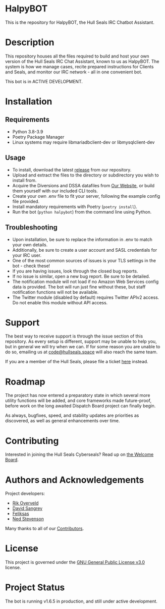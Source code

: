 # HalpyBOT
This is the repository for HalpyBOT, the Hull Seals IRC Chatbot Assistant.

# Description
This repository houses all the files required to build and host your own version of the Hull Seals IRC Chat Assistant, known to us as HalpyBOT. The system is how we manage cases, recite prepared instructions for Clients and Seals, and monitor our IRC network - all in one convenient bot.

This bot is in ACTIVE DEVELOPMENT.

# Installation

## Requirements
* Python 3.8-3.9
* Poetry Package Manager
* Linux systems may require libmariadbclient-dev or libmysqlclient-dev

## Usage
- To install, download the latest [release](https://github.com/HullSeals/HalpyBOT/releases) from our repository.
- Upload and extract the files to the directory or subdirectory you wish to install from.
- Acquire the Diversions and DSSA datafiles from [Our Website](https://hullse.al/hbotassets), or build them yourself with our included CLI tools.
- Create your own .env file to fit your server, following the example config file provided.
- Install mandatory requirements with Poetry (`poetry install`).
- Run the bot (`python halpybot`) from the command line using Python.

## Troubleshooting
- Upon installation, be sure to replace the information in .env to match your own details.
- Additionally, be sure to create a user account and SASL credentials for your IRC user.
- One of the most common sources of issues is your TLS settings in the bot - check these!
- If you are having issues, look through the closed bug reports.
- If no issue is similar, open a new bug report. Be sure to be detailed.
- The notification module will not load if no Amazon Web Services config data is provided.
The bot will run just fine without these, but staff notification functions will not be available.
- The Twitter module (disabled by default) requires Twitter APIv2 access. Do not enable this module without API access.

# Support
The best way to receive support is through the issue section of this repository. As every setup is different, support may be unable to help you, but in general we will try when we can.
If for some reason you are unable to do so, emailing us at [code@hullseals.space](mailto:code@hullseals.space) will also reach the same team.

If you are a member of the Hull Seals, please file a ticket [here](https://hullseals.space/support) instead.

# Roadmap
The project has now entered a preparatory state in which several more utility functions will be added, and core frameworks made future-proof, before
work on the long awaited Dispatch Board project can finally begin.

As always, bugfixes, speed, and stability updates are priorities as discovered, as well as general enhancements over time.

# Contributing
Interested in joining the Hull Seals Cyberseals? Read up on [the Welcome Board](https://github.com/HullSeals/.github).

# Authors and Acknowledgements
Project developers:

* [Rik Overveld](https://github.com/rik079)
* [David Sangrey](https://github.com/Rixxan)
* [Feliksas](https://github.com/feliksas)
* [Ned Stevenson](https://github.com/stuntphish)

Many thanks to all of our [Contributors](https://github.com/HullSeals/.github/blob/main/CONTRIBUTORS.md).

# License
This project is governed under the [GNU General Public License v3.0](LICENSE) license.

# Project Status
The bot is running v1.6.5 in production, and still under active development.
